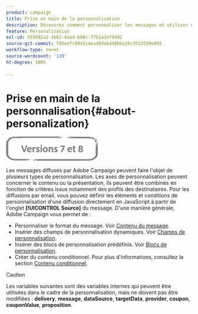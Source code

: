 ```yaml
---
product: campaign
title: Prise en main de la personnalisation
description: Découvrez comment personnaliser les messages et utiliser un contenu conditionnel dans Campaign
feature: Personalization
exl-id: 555082a2-1b62-4aa4-b80c-77b1a1ef9491
source-git-commit: f05eefc9945c4ead89eb448b6e28c3523559e055
workflow-type: tm+mt
source-wordcount: '139'
ht-degree: 100%

---
```


# Prise en main de la personnalisation{#about-personalization}

![](../../assets/common.svg)

Les messages diffusés par Adobe Campaign peuvent faire l&#39;objet de plusieurs types de personnalisation. Les axes de personnalisation peuvent concerner le contenu ou la présentation, ils peuvent être combinés en fonction de critères issus notamment des profils des destinataires. Pour les diffusions par email, vous pouvez définir les éléments et conditions de personnalisation d&#39;une diffusion directement en JavaScript à partir de l&#39;onglet **[!UICONTROL Source]** du message. D&#39;une manière générale, Adobe Campaign vous permet de :

* Personnaliser le format du message. Voir [Contenu du message](defining-the-email-content.md#message-content).
* Insérer des champs de personnalisation dynamiques. Voir [Champs de personnalisation](personalization-fields.md).
* Insérer des blocs de personnalisation prédéfinis. Voir [Blocs de personnalisation](personalization-blocks.md).
* Créer du contenu conditionnel. Pour plus d&#39;informations, consultez la section [Contenu conditionnel](conditional-content.md).

>[!CAUTION]
>
>Les variables suivantes sont des variables internes qui peuvent être utilisées dans le cadre de la personnalisation, mais ne doivent pas être modifiées : **delivery**, **message**, **dataSource**, **targetData**, **provider**, **coupon**, **couponValue**, **proposition**.
